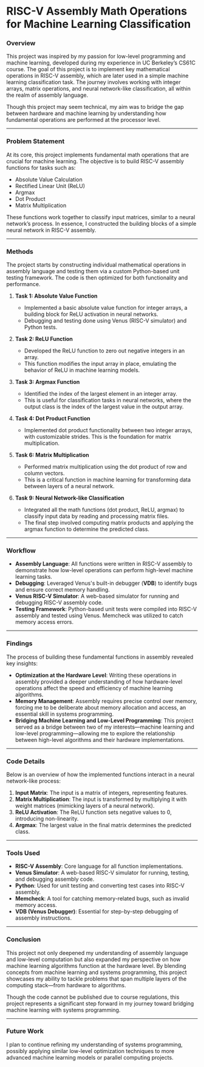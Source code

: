# **RISC-V Assembly Math Operations for Machine Learning Classification**

### **Overview**
This project was inspired by my passion for low-level programming and machine learning, developed during my experience in UC Berkeley’s CS61C course. The goal of this project is to implement key mathematical operations in RISC-V assembly, which are later used in a simple machine learning classification task. The journey involves working with integer arrays, matrix operations, and neural network-like classification, all within the realm of assembly language.

Though this project may seem technical, my aim was to bridge the gap between hardware and machine learning by understanding how fundamental operations are performed at the processor level.

---

### **Problem Statement**
At its core, this project implements fundamental math operations that are crucial for machine learning. The objective is to build RISC-V assembly functions for tasks such as:
- Absolute Value Calculation
- Rectified Linear Unit (ReLU)
- Argmax
- Dot Product
- Matrix Multiplication

These functions work together to classify input matrices, similar to a neural network’s process. In essence, I constructed the building blocks of a simple neural network in RISC-V assembly.

---

### **Methods**
The project starts by constructing individual mathematical operations in assembly language and testing them via a custom Python-based unit testing framework. The code is then optimized for both functionality and performance. 

1. **Task 1: Absolute Value Function**
   - Implemented a basic absolute value function for integer arrays, a building block for ReLU activation in neural networks.
   - Debugging and testing done using Venus (RISC-V simulator) and Python tests.
   
2. **Task 2: ReLU Function**
   - Developed the ReLU function to zero out negative integers in an array.
   - This function modifies the input array in place, emulating the behavior of ReLU in machine learning models.
   
3. **Task 3: Argmax Function**
   - Identified the index of the largest element in an integer array.
   - This is useful for classification tasks in neural networks, where the output class is the index of the largest value in the output array.
   
4. **Task 4: Dot Product Function**
   - Implemented dot product functionality between two integer arrays, with customizable strides. This is the foundation for matrix multiplication.
   
5. **Task 6: Matrix Multiplication**
   - Performed matrix multiplication using the dot product of row and column vectors.
   - This is a critical function in machine learning for transforming data between layers of a neural network.
   
6. **Task 9: Neural Network-like Classification**
   - Integrated all the math functions (dot product, ReLU, argmax) to classify input data by reading and processing matrix files.
   - The final step involved computing matrix products and applying the argmax function to determine the predicted class.

---

### **Workflow**
- **Assembly Language**: All functions were written in RISC-V assembly to demonstrate how low-level operations can perform high-level machine learning tasks.
- **Debugging**: Leveraged Venus's built-in debugger (**VDB**) to identify bugs and ensure correct memory handling.
- **Venus RISC-V Simulator**: A web-based simulator for running and debugging RISC-V assembly code.
- **Testing Framework**: Python-based unit tests were compiled into RISC-V assembly and tested using Venus. Memcheck was utilized to catch memory access errors.



---

### **Findings**
The process of building these fundamental functions in assembly revealed key insights:
- **Optimization at the Hardware Level**: Writing these operations in assembly provided a deeper understanding of how hardware-level operations affect the speed and efficiency of machine learning algorithms.
- **Memory Management**: Assembly requires precise control over memory, forcing me to be deliberate about memory allocation and access, an essential skill in systems programming.
- **Bridging Machine Learning and Low-Level Programming**: This project served as a bridge between two of my interests—machine learning and low-level programming—allowing me to explore the relationship between high-level algorithms and their hardware implementations.

---

### **Code Details**

Below is an overview of how the implemented functions interact in a neural network-like process:


1. **Input Matrix**: The input is a matrix of integers, representing features.
2. **Matrix Multiplication**: The input is transformed by multiplying it with weight matrices (mimicking layers of a neural network).
3. **ReLU Activation**: The ReLU function sets negative values to 0, introducing non-linearity.
4. **Argmax**: The largest value in the final matrix determines the predicted class.

---

### **Tools Used**
- **RISC-V Assembly**: Core language for all function implementations.
- **Venus Simulator**: A web-based RISC-V simulator for running, testing, and debugging assembly code.
- **Python**: Used for unit testing and converting test cases into RISC-V assembly.
- **Memcheck**: A tool for catching memory-related bugs, such as invalid memory access.
- **VDB (Venus Debugger)**: Essential for step-by-step debugging of assembly instructions.

---

### **Conclusion**
This project not only deepened my understanding of assembly language and low-level computation but also expanded my perspective on how machine learning algorithms function at the hardware level. By blending concepts from machine learning and systems programming, this project showcases my ability to tackle problems that span multiple layers of the computing stack—from hardware to algorithms.

Though the code cannot be published due to course regulations, this project represents a significant step forward in my journey toward bridging machine learning with systems programming.

---

### **Future Work**
I plan to continue refining my understanding of systems programming, possibly applying similar low-level optimization techniques to more advanced machine learning models or parallel computing projects.

